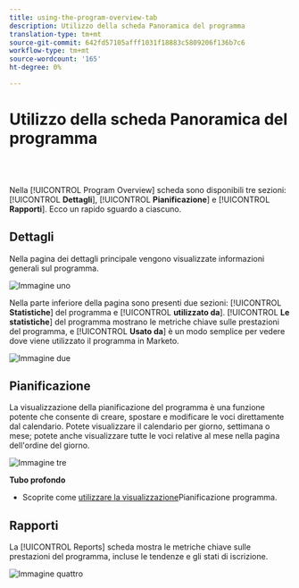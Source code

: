 ```yaml
---
title: using-the-program-overview-tab
description: Utilizzo della scheda Panoramica del programma
translation-type: tm+mt
source-git-commit: 642fd57105afff1031f18883c5809206f136b7c6
workflow-type: tm+mt
source-wordcount: '165'
ht-degree: 0%

---
```



# Utilizzo della scheda Panoramica del programma

<br> 

Nella [!UICONTROL Program Overview] scheda sono disponibili tre sezioni: [!UICONTROL **Dettagli**], [!UICONTROL **Pianificazione**] e [!UICONTROL **Rapporti**]. Ecco un rapido sguardo a ciascuno.

## Dettagli

Nella pagina dei dettagli principale vengono visualizzate informazioni generali sul programma.

![Immagine uno](/help/sky/assets/programs/using-the-program-overview-tab/using-the-program-overview-tab-1.png)

Nella parte inferiore della pagina sono presenti due sezioni: [!UICONTROL **Statistiche**] del programma e [!UICONTROL **utilizzato da**]. [!UICONTROL **Le statistiche**] del programma mostrano le metriche chiave sulle prestazioni del programma, e [!UICONTROL **Usato da**] è un modo semplice per vedere dove viene utilizzato il programma in Marketo.

![Immagine due](/help/sky/assets/programs/using-the-program-overview-tab/using-the-program-overview-tab-2.png)

## Pianificazione

La visualizzazione della pianificazione del programma è una funzione potente che consente di creare, spostare e modificare le voci direttamente dal calendario. Potete visualizzare il calendario per giorno, settimana o mese; potete anche visualizzare tutte le voci relative al mese nella pagina dell&#39;ordine del giorno.

![Immagine tre](/help/sky/assets/programs/using-the-program-overview-tab/using-the-program-overview-tab-3.png)

**Tubo profondo**

* Scoprite come [utilizzare la visualizzazione](/help/sky/navigating-program-schedule-view.md)Pianificazione programma.

## Rapporti

La [!UICONTROL Reports] scheda mostra le metriche chiave sulle prestazioni del programma, incluse le tendenze e gli stati di iscrizione.

![Immagine quattro](/help/sky/assets/programs/using-the-program-overview-tab/using-the-program-overview-tab-4.png)
